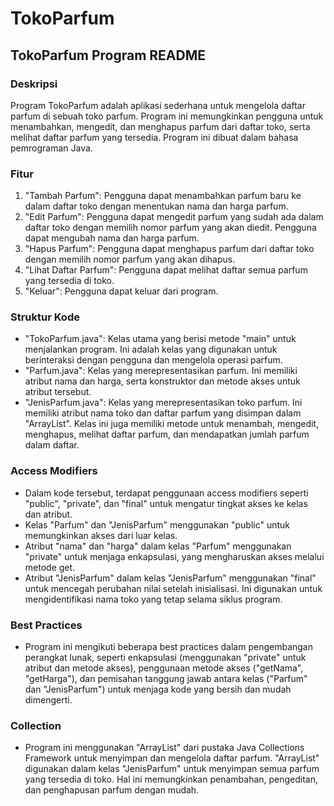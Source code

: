 # TokoParfum

## TokoParfum Program README

### Deskripsi
Program TokoParfum adalah aplikasi sederhana untuk mengelola daftar parfum di sebuah toko parfum. Program ini memungkinkan pengguna untuk menambahkan, mengedit, dan menghapus parfum dari daftar toko, serta melihat daftar parfum yang tersedia. Program ini dibuat dalam bahasa pemrograman Java.

### Fitur
1. "Tambah Parfum": Pengguna dapat menambahkan parfum baru ke dalam daftar toko dengan menentukan nama dan harga parfum.
2. "Edit Parfum": Pengguna dapat mengedit parfum yang sudah ada dalam daftar toko dengan memilih nomor parfum yang akan diedit. Pengguna dapat mengubah nama dan harga parfum.
3. "Hapus Parfum": Pengguna dapat menghapus parfum dari daftar toko dengan memilih nomor parfum yang akan dihapus.
4. "Lihat Daftar Parfum": Pengguna dapat melihat daftar semua parfum yang tersedia di toko.
5. "Keluar": Pengguna dapat keluar dari program.

### Struktur Kode
- "TokoParfum.java": Kelas utama yang berisi metode "main" untuk menjalankan program. Ini adalah kelas yang digunakan untuk berinteraksi dengan pengguna dan mengelola operasi parfum.
- "Parfum.java": Kelas yang merepresentasikan parfum. Ini memiliki atribut nama dan harga, serta konstruktor dan metode akses untuk atribut tersebut.
- "JenisParfum.java": Kelas yang merepresentasikan toko parfum. Ini memiliki atribut nama toko dan daftar parfum yang disimpan dalam "ArrayList". Kelas ini juga memiliki metode untuk menambah, mengedit, menghapus, melihat daftar parfum, dan mendapatkan jumlah parfum dalam daftar.

### Access Modifiers
- Dalam kode tersebut, terdapat penggunaan access modifiers seperti "public", "private", dan "final" untuk mengatur tingkat akses ke kelas dan atribut.
- Kelas "Parfum" dan "JenisParfum" menggunakan "public" untuk memungkinkan akses dari luar kelas.
- Atribut "nama" dan "harga" dalam kelas "Parfum" menggunakan "private" untuk menjaga enkapsulasi, yang mengharuskan akses melalui metode get.
- Atribut "JenisParfum" dalam kelas "JenisParfum" menggunakan "final" untuk mencegah perubahan nilai setelah inisialisasi. Ini digunakan untuk mengidentifikasi nama toko yang tetap selama siklus program.

### Best Practices
- Program ini mengikuti beberapa best practices dalam pengembangan perangkat lunak, seperti enkapsulasi (menggunakan "private" untuk atribut dan metode akses), penggunaan metode akses ("getNama", "getHarga"), dan pemisahan tanggung jawab antara kelas ("Parfum" dan "JenisParfum") untuk menjaga kode yang bersih dan mudah dimengerti.

### Collection
- Program ini menggunakan "ArrayList" dari pustaka Java Collections Framework untuk menyimpan dan mengelola daftar parfum. "ArrayList" digunakan dalam kelas "JenisParfum" untuk menyimpan semua parfum yang tersedia di toko. Hal ini memungkinkan penambahan, pengeditan, dan penghapusan parfum dengan mudah.

  

